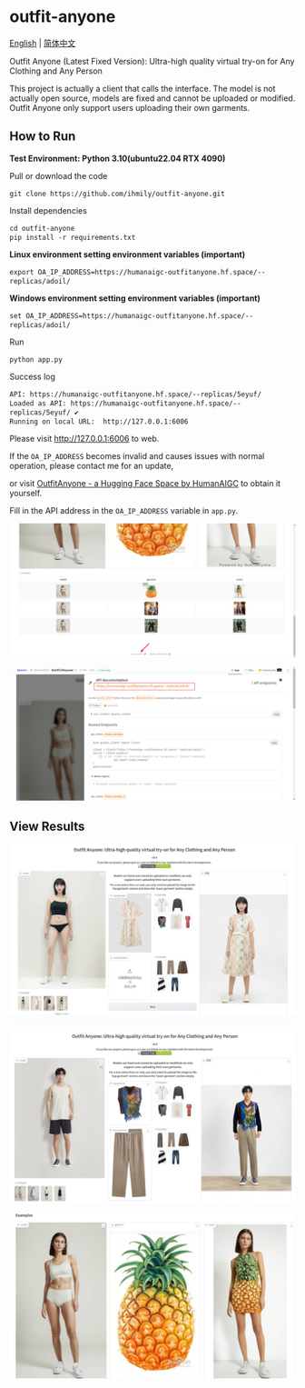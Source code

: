 # outfit-anyone
[English](https://github.com/YeatsLiao/outfit-anyone/blob/main/README.md)  | [简体中文](https://github.com/YeatsLiao/outfit-anyone/blob/main/README_CN.md)

Outfit Anyone (Latest Fixed Version): Ultra-high quality virtual try-on for Any Clothing and Any Person

This project is actually a client that calls the interface. The model is not actually open source, models are fixed and cannot be uploaded or modified. Outfit Anyone only support users uploading their own garments.

## How to Run

**Test Environment:  Python 3.10(ubuntu22.04 RTX 4090)**

Pull or download the code

```
git clone https://github.com/ihmily/outfit-anyone.git
```

Install dependencies

```
cd outfit-anyone
pip install -r requirements.txt
```

**Linux environment setting environment variables (important)**

```
export OA_IP_ADDRESS=https://humanaigc-outfitanyone.hf.space/--replicas/adoil/
```

**Windows environment setting environment variables (important)**

```
set OA_IP_ADDRESS=https://humanaigc-outfitanyone.hf.space/--replicas/adoil/
```

Run

```
python app.py
```

Success log

```
API: https://humanaigc-outfitanyone.hf.space/--replicas/5eyuf/
Loaded as API: https://humanaigc-outfitanyone.hf.space/--replicas/5eyuf/ ✔
Running on local URL:  http://127.0.0.1:6006
```

Please visit http://127.0.0.1:6006 to web. 

If the `OA_IP_ADDRESS` becomes invalid and causes issues with normal operation, please contact me for an update, 

or visit [OutfitAnyone - a Hugging Face Space by HumanAIGC](https://huggingface.co/spaces/HumanAIGC/OutfitAnyone) to obtain it yourself.

Fill in the API address in the `OA_IP_ADDRESS` variable in `app.py`.

![Snipaste_2024-05-25_20-32-01.png](images%2FSnipaste_2024-05-25_20-32-01.png)

![Snipaste_2024-05-25_20-30-53.png](images%2FSnipaste_2024-05-25_20-30-53.png)

## View Results

![screenshot_image](./images/Snipaste_2024-04-18_19-06-02.jpg)



![screenshot_image](./images/Snipaste_2024-04-18_19-13-52.jpg)



![screenshot_image](./images/Snipaste_2024-04-18_19-11-35.jpg)

